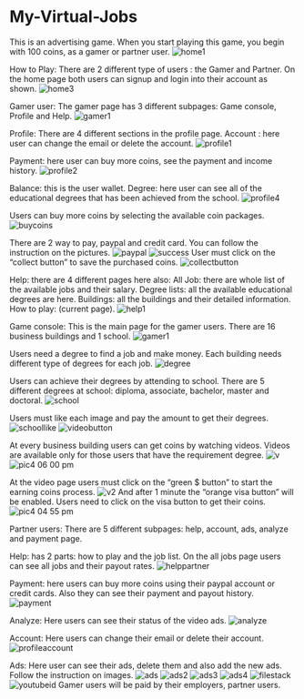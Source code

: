# My-Virtual-Jobs

This is an advertising game.
When you start playing this game, you begin with 100 coins, as a gamer or partner user.
![home1](https://cloud.githubusercontent.com/assets/19736247/18023331/f8c23bc2-6bac-11e6-9409-9c13418bd316.png)

How to Play:
There are 2 different type of users : the Gamer and Partner.
On the home page both users can signup and login into their account as shown.
![home3](https://cloud.githubusercontent.com/assets/19736247/18023351/2c4b99ac-6bad-11e6-8fa8-159e893ed085.png)
	
	
Gamer user:
The gamer page has 3 different subpages: Game console, Profile and Help.
![gamer1](https://cloud.githubusercontent.com/assets/19736247/18023355/42ebe8e2-6bad-11e6-9339-f2624ae00819.png)

Profile:
There are 4 different sections in the profile page.
Account : here user can change the email or delete the account.
![profile1](https://cloud.githubusercontent.com/assets/19736247/18023371/765331c2-6bad-11e6-9d7a-0e5521601c9c.png)

Payment: here user can buy more coins, see the payment and income history.
![profile2](https://cloud.githubusercontent.com/assets/19736247/18023373/82d18b42-6bad-11e6-8678-c9610712176e.png)

Balance: this is the user wallet.
Degree: here user can see all of the educational degrees that has been achieved from the school.
![profile4](https://cloud.githubusercontent.com/assets/19736247/18023389/a3030f76-6bad-11e6-98eb-ff342f2ff30f.png)


Users can buy more coins by selecting the available coin packages.
![buycoins](https://cloud.githubusercontent.com/assets/19736247/18023408/b92a1f74-6bad-11e6-91dc-be691730234b.png)

There are 2 way to pay, paypal and credit card. You can follow the instruction on the pictures.
![paypal](https://cloud.githubusercontent.com/assets/19736247/18023416/c4d46622-6bad-11e6-95c7-7b97b47447c8.png)
![success](https://cloud.githubusercontent.com/assets/19736247/18023418/c666318c-6bad-11e6-9f44-7dba7f36355c.png)
User must click on the “collect button” to save the purchased coins. 
![collectbutton](https://cloud.githubusercontent.com/assets/19736247/18023429/dd9d059c-6bad-11e6-8548-30c2d312a402.png)


Help: there are 4 different pages here also: 
All Job: there are whole list of the available jobs and their salary.
Degree lists: all the available educational degrees are here.
Buildings: all the buildings and their detailed information.
How to play: (current page).
![help1](https://cloud.githubusercontent.com/assets/19736247/18023450/09e0f47e-6bae-11e6-9567-b1248da05359.png)

Game console:
This is the main page for the gamer users. There are 16 business buildings and 1 school.
![gamer1](https://cloud.githubusercontent.com/assets/19736247/18023454/1b39e776-6bae-11e6-87f8-a70c1b2451d1.png)

Users need a degree to find a job and make money. Each building needs different type of degrees for each job.
![degree](https://cloud.githubusercontent.com/assets/19736247/18023462/3123a928-6bae-11e6-8bbd-5faa0c45eb67.png)

Users can achieve their degrees by attending to school. 
There are 5 different degrees at school: diploma, associate, bachelor, master and doctoral.
![school](https://cloud.githubusercontent.com/assets/19736247/18023471/4ad1646e-6bae-11e6-80aa-c016ff267b8c.png)

Users must like each image and pay the amount to get their degrees.
![schoollike](https://cloud.githubusercontent.com/assets/19736247/18023483/6d5b0256-6bae-11e6-9f0c-7e2f5053a137.png)
![videobutton](https://cloud.githubusercontent.com/assets/19736247/18023484/6f51d7ba-6bae-11e6-9379-5a4b45d1355f.png)

At every business building users can get coins by watching videos.
Videos are available only for those users that have the requirement degree.
![v](https://cloud.githubusercontent.com/assets/19736247/18023490/92f0b33a-6bae-11e6-83b5-2fd3944eb2da.png)
![pic4 06 00 pm](https://cloud.githubusercontent.com/assets/19736247/18023498/ae38d884-6bae-11e6-8973-a1eefbf2acd0.png)


At the video page users must click on the “green $ button” to start the earning coins process.
![v2](https://cloud.githubusercontent.com/assets/19736247/18023499/ae39634e-6bae-11e6-9bcd-8d2659baba37.png)
And after 1 minute the “orange visa button” will be enabled. 
Users need to click on the visa button to get their coins.
![pic4 04 55 pm](https://cloud.githubusercontent.com/assets/19736247/18023500/ae3a86a2-6bae-11e6-911f-e7143f7a5183.png)

Partner users:
There are 5 different subpages: help, account, ads, analyze and payment page.

Help: has 2 parts: how to play and the job list.
On the all jobs page users can see all jobs and their payout rates.
![helppartner](https://cloud.githubusercontent.com/assets/19736247/18023529/03d27fac-6baf-11e6-83e2-2159626584c2.png)

Payment: here users can buy more coins using their paypal account or credit cards.
Also they can see their payment and payout history.
![payment](https://cloud.githubusercontent.com/assets/19736247/18023524/f4e6626a-6bae-11e6-97f2-3713f1fd98b9.png)

Analyze:
Here users can see their status of the video ads.
![analyze](https://cloud.githubusercontent.com/assets/19736247/18023525/f62af3de-6bae-11e6-94d8-48c4b4922656.png)

Account:
Here users can change their email or delete their account.
![profileaccount](https://cloud.githubusercontent.com/assets/19736247/18023527/f84d95e0-6bae-11e6-9e27-f3a4651d553e.png)

Ads:
Here user can see their ads, delete them and also add the new ads. Follow the instruction on images.
![ads](https://cloud.githubusercontent.com/assets/19736247/18023534/03d6f546-6baf-11e6-9af3-8b4e381e4cfe.png)
![ads2](https://cloud.githubusercontent.com/assets/19736247/18023532/03d4963e-6baf-11e6-866b-0e11bcfe8ed5.png)
![ads3](https://cloud.githubusercontent.com/assets/19736247/18023530/03d2a2a2-6baf-11e6-8e80-0d82f047b507.png)
![ads4](https://cloud.githubusercontent.com/assets/19736247/18023531/03d476a4-6baf-11e6-9ce0-876fc665f5f1.png)
![filestack](https://cloud.githubusercontent.com/assets/19736247/18023533/03d4cee2-6baf-11e6-8664-167590b0788f.png)
![youtubeid](https://cloud.githubusercontent.com/assets/19736247/18023535/03e5290e-6baf-11e6-90df-eeed33943269.png)
Gamer users will be paid by their employers, partner users.






